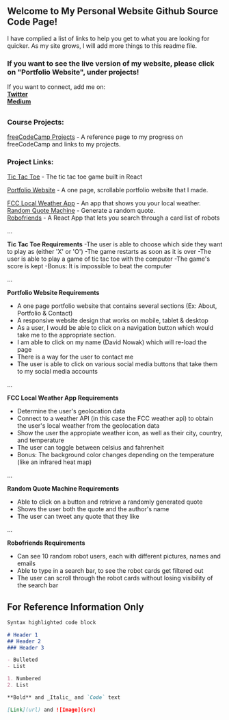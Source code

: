 ## Welcome to My Personal Website Github Source Code Page!

I have complied a list of links to help you get to what you are looking for quicker. As my site grows, I will add more things to this readme file.

### If you want to see the live version of my website, please click on "Portfolio Website", under projects!

If you want to connect, add me on:     
**[Twitter](https://twitter.com/davidpnowak)**    
**[Medium](https://medium.com/@davidpnowak)**

##  

### Course Projects:

[freeCodeCamp Projects](https://github.com/Confidenceiskey/dpn-site/tree/gh-pages/p) - A reference page to my progress on freeCodeCamp and links to my projects. 

### Project Links:         
     
[Tic Tac Toe](https://confidenceiskey.github.io/tic-tac-toe/) - The tic tac toe game built in React

[Portfolio Website](https://davidpnowak.com) - A one page, scrollable portfolio website that I made.    

[FCC Local Weather App](https://davidpnowak.com/p/fcc-weather-app/) - An app that shows you your local weather.  
[Random Quote Machine](https://davidpnowak.com/p/random-quote-generator-machine/) - Generate a random quote.       
[Robofriends](https://confidenceiskey.github.io/robofriends/) - A React App that lets you search through a card list of robots

...

**Tic Tac Toe Requirements**
-The user is able to choose which side they want to play as (either 'X' or 'O')
-The game restarts as soon as it is over
-The user is able to play a game of tic tac toe with the computer
-The game's score is kept
-Bonus: It is impossible to beat the computer

...

**Portfolio Website Requirements**    
- A one page portfolio website that contains several sections (Ex: About, Portfolio & Contact)
- A responsive website design that works on mobile, tablet & desktop
- As a user, I would be able to click on a navigation button which would take me to the appropriate section.
- I am able to click on my name (David Nowak) which will re-load the page
- There is a way for the user to contact me 
- The user is able to click on various social media buttons that take them to my social media accounts 

...

**FCC Local Weather App Requirements**
- Determine the user's geolocation data
- Connect to a weather API (in this case the FCC weather api) to obtain the user's local weather from the geolocation data
- Show the user the appropiate weather icon, as well as their city, country, and temperature
- The user can toggle between celsius and fahrenheit
- Bonus: The background color changes depending on the temperature (like an infrared heat map)

...

**Random Quote Machine Requirements**
- Able to click on a button and retrieve a randomly generated quote
- Shows the user both the quote and the author's name 
- The user can tweet any quote that they like

...

**Robofriends Requirements**
- Can see 10 random robot users, each with different pictures, names and emails
- Able to type in a search bar, to see the robot cards get filtered out
- The user can scroll through the robot cards without losing visibility of the search bar


## 


## For Reference Information Only

```markdown
Syntax highlighted code block

# Header 1
## Header 2
### Header 3

- Bulleted
- List

1. Numbered
2. List

**Bold** and _Italic_ and `Code` text

[Link](url) and ![Image](src)
```
